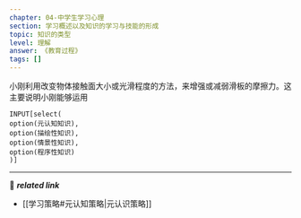 ```yaml
---
chapter: 04-中学生学习心理
section: 学习概述以及知识的学习与技能的形成
topic: 知识的类型
level: 理解
answer: 《教育过程》
tags: []
---
```


小刚利用改变物体接触面大小或光滑程度的方法，来增强或减弱滑板的摩擦力。这主要说明小刚能够运用

```meta-bind
INPUT[select(
option(元认知知识),
option(描绘性知识),
option(情景性知识),
option(程序性知识)
)]
```

---
🔗 ***related link***
- [[学习策略#元认知策略|元认识策略]]